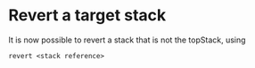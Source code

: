 # Revert a target stack

It is now possible to revert a stack that is not the topStack, using 

	revert <stack reference>